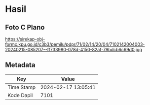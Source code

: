 # Hasil

## Foto C Plano

https://sirekap-obj-formc.kpu.go.id/c3b3/pemilu/pdpr/71/02/14/20/04/7102142004003-20240215-085207--ff733980-078d-4150-82af-79bdcb6c69d0.jpg


## Metadata

| Key        | Value               |
| ---------- | ------------------- |
| Time Stamp | 2024-02-17 13:05:41 |
| Kode Dapil | 7101                |



